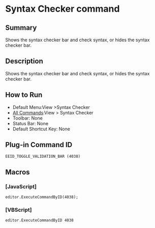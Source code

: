 # Syntax Checker command

## Summary

Shows the syntax checker bar and check syntax, or hides the syntax checker bar.

## Description

Shows the syntax checker bar and check syntax, or hides the syntax checker bar.

## How to Run

- Default Menu:View \>Syntax Checker
- [All Commands](../tools/all_commands):View >
Syntax Checker
- Toolbar: None
- Status Bar: None
- Default Shortcut Key: None

## Plug-in Command ID

```
EEID_TOGGLE_VALIDATION_BAR (4038)```

## Macros

### \[JavaScript\]

```
editor.ExecuteCommandByID(4038);
```

### \[VBScript\]

```
editor.ExecuteCommandByID 4038
```

